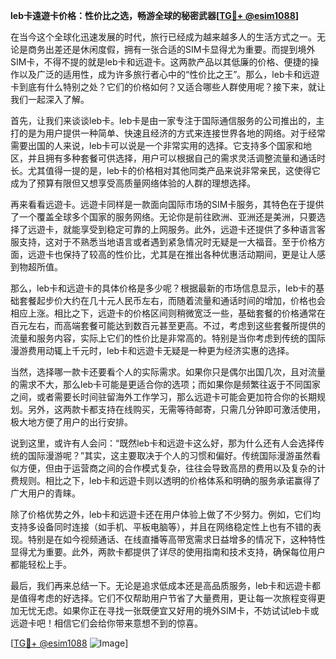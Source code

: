 **leb卡遠遊卡价格：性价比之选，畅游全球的秘密武器[[TG💪+ @esim1088](https://t.me/s/esim1088)]**

在当今这个全球化迅速发展的时代，旅行已经成为越来越多人的生活方式之一。无论是商务出差还是休闲度假，拥有一张合适的SIM卡显得尤为重要。而提到境外SIM卡，不得不提的就是leb卡和远遊卡。这两款产品以其低廉的价格、便捷的操作以及广泛的适用性，成为许多旅行者心中的“性价比之王”。那么，leb卡和远遊卡到底有什么特别之处？它们的价格如何？又适合哪些人群使用呢？接下来，就让我们一起深入了解。

首先，让我们来谈谈leb卡。leb卡是由一家专注于国际通信服务的公司推出的，主打的是为用户提供一种简单、快速且经济的方式来连接世界各地的网络。对于经常需要出国的人来说，leb卡可以说是一个非常实用的选择。它支持多个国家和地区，并且拥有多种套餐可供选择，用户可以根据自己的需求灵活调整流量和通话时长。尤其值得一提的是，leb卡的价格相对其他同类产品来说非常亲民，这使得它成为了预算有限但又想享受高质量网络体验的人群的理想选择。

再来看看远遊卡。远遊卡同样是一款面向国际市场的SIM卡服务，其特色在于提供了一个覆盖全球多个国家的服务网络。无论你是前往欧洲、亚洲还是美洲，只要选择了远遊卡，就能享受到稳定可靠的上网服务。此外，远遊卡还提供了多种语言客服支持，这对于不熟悉当地语言或者遇到紧急情况时无疑是一大福音。至于价格方面，远遊卡也保持了较高的性价比，尤其是在推出各种优惠活动期间，更是让人感到物超所值。

那么，leb卡和远遊卡的具体价格是多少呢？根据最新的市场信息显示，leb卡的基础套餐起步价大约在几十元人民币左右，而随着流量和通话时间的增加，价格也会相应上涨。相比之下，远遊卡的价格区间则稍微宽泛一些，基础套餐的价格通常在百元左右，而高端套餐可能达到数百元甚至更高。不过，考虑到这些套餐所提供的流量和服务内容，实际上它们的性价比是非常高的。特别是当你考虑到传统的国际漫游费用动辄上千元时，leb卡和远遊卡无疑是一种更为经济实惠的选择。

当然，选择哪一款卡还要看个人的实际需求。如果你只是偶尔出国几次，且对流量的需求不大，那么leb卡可能是更适合你的选项；而如果你是频繁往返于不同国家之间，或者需要长时间驻留海外工作学习，那么远遊卡可能会更加符合你的长期规划。另外，这两款卡都支持在线购买，无需等待邮寄，只需几分钟即可激活使用，极大地方便了用户的出行安排。

说到这里，或许有人会问：“既然leb卡和远遊卡这么好，那为什么还有人会选择传统的国际漫游呢？”其实，这主要取决于个人的习惯和偏好。传统国际漫游虽然看似方便，但由于运营商之间的合作模式复杂，往往会导致高昂的费用以及复杂的计费规则。相比之下，leb卡和远遊卡则以透明的价格体系和明确的服务承诺赢得了广大用户的青睐。

除了价格优势之外，leb卡和远遊卡还在用户体验上做了不少努力。例如，它们均支持多设备同时连接（如手机、平板电脑等），并且在网络稳定性上也有不错的表现。特别是在如今视频通话、在线直播等高带宽需求日益增多的情况下，这种特性显得尤为重要。此外，两款卡都提供了详尽的使用指南和技术支持，确保每位用户都能轻松上手。

最后，我们再来总结一下。无论是追求低成本还是高品质服务，leb卡和远遊卡都是值得考虑的好选择。它们不仅帮助用户节省了大量费用，更让每一次旅程变得更加无忧无虑。如果你正在寻找一张既便宜又好用的境外SIM卡，不妨试试leb卡或远遊卡吧！相信它们会给你带来意想不到的惊喜。

[[TG💪+ @esim1088](https://t.me/s/esim1088) ![Image](https://i.postimg.cc/4NQfJmqS/Snipaste-2025-05-13-00-14-12.png)]